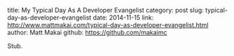 title: My Typical Day As A Developer Evangelist
category: post
slug: typical-day-as-developer-evangelist
date: 2014-11-15
link: http://www.mattmakai.com/typical-day-as-developer-evangelist.html
author: Matt Makai
github: https://github.com/makaimc


Stub.
